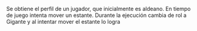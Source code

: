 Se obtiene el perfil de un jugador, que inicialmente es aldeano.
En tiempo de juego intenta mover un estante. Durante la ejecución 
cambia de rol a Gigante y al intentar mover el estante lo logra